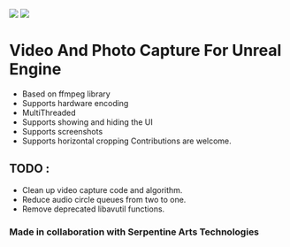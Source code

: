 ![](https://img.shields.io/badge/Status-Under%20Development-red) ![](https://img.shields.io/badge/Contribution-Help%20Needed-blue)
# Video And Photo Capture For Unreal Engine

- Based on ffmpeg library
- Supports hardware encoding
- MultiThreaded
- Supports showing and hiding the UI
- Supports screenshots
- Supports horizontal cropping
Contributions are welcome.

## TODO : 
- Clean up video capture code and algorithm.
- Reduce audio circle queues from two to one.
- Remove deprecated libavutil functions.
### Made in collaboration with Serpentine Arts Technologies
